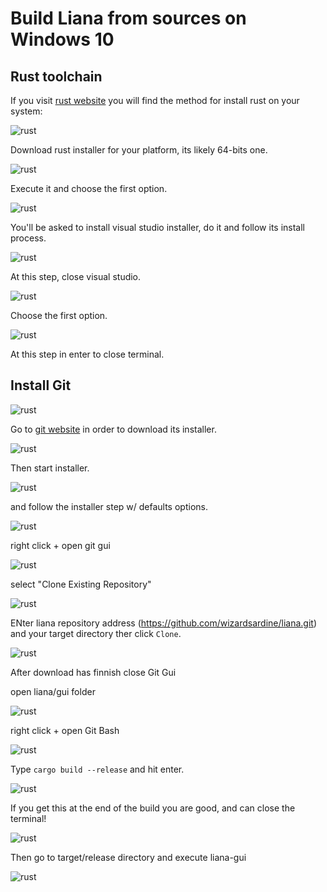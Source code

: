 # Build Liana from sources on Windows 10

## Rust toolchain

If  you visit [rust website](https://www.rust-lang.org/tools/install) you will find
the method for install rust on your system:

![rust](./assets/0.png)

Download rust installer for your platform, its likely 64-bits one.

![rust](./assets/1.png)

Execute it and choose the first option.

![rust](./assets/2.png)

You'll be asked to install visual studio installer, do it and follow its install process.

![rust](./assets/3.png)

At this step, close visual studio.

![rust](./assets/4.png)

Choose the first option.

![rust](./assets/5.png)

At this step in enter to close terminal.

## Install Git

![rust](./assets/6.png)

Go to [git website](https://git-scm.con/download) in order to download its installer.

![rust](./assets/7.png)

Then start installer.

![rust](./assets/8.png)

and follow the installer step w/ defaults options.

![rust](./assets/9.png)

right click + open git gui

![rust](./assets/10.png)

select "Clone Existing Repository"

![rust](./assets/11.png)

ENter liana repository address (https://github.com/wizardsardine/liana.git) and your target directory
ther click `Clone`.

![rust](./assets/12.png)

After download has finnish close Git Gui

open liana/gui folder

![rust](./assets/13.png)

right click + open Git Bash

![rust](./assets/14.png)

Type `cargo build --release` and hit enter.

![rust](./assets/15.png)

If you get this at the end of the build you are good, and can close the terminal!

![rust](./assets/16.png)

Then go to target/release directory and execute liana-gui

![rust](./assets/17.png)


